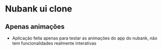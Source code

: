# Nubank ui clone

## Apenas animações
- Aplicação feita apenas para testar as animações do app do nubank, não tem funcionalidades realmente interativas
